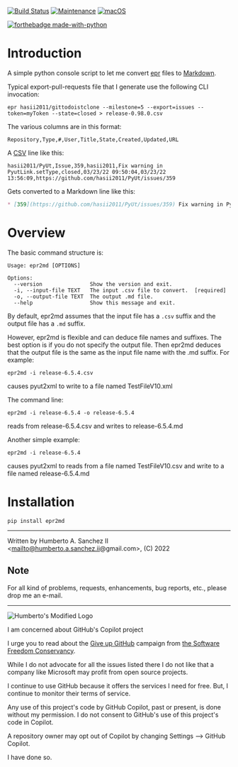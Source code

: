 [![Build Status](https://app.travis-ci.com/hasii2011/pyut2xml.svg?branch=master)](https://app.travis-ci.com/hasii2011/pyut2xml)
[![Maintenance](https://img.shields.io/badge/Maintained%3F-yes-green.svg)](https://GitHub.com/Naereen/StrapDown.js/graphs/commit-activity)
[![macOS](https://svgshare.com/i/ZjP.svg)](https://svgshare.com/i/ZjP.svg)

[![forthebadge made-with-python](http://ForTheBadge.com/images/badges/made-with-python.svg)](https://www.python.org/)

# Introduction

A simple python console script to let me convert [epr](https://github.com/sshaw/export-pull-requests) files to [Markdown](https://www.howtogeek.com/448323/what-is-markdown-and-how-do-you-use-it/).

Typical export-pull-requests file that I generate use the following CLI invocation:

```
epr hasii2011/gittodoistclone --milestone=5 --export=issues --token=myToken --state=closed > release-0.98.0.csv 
```
The various columns are in this format:

```
Repository,Type,#,User,Title,State,Created,Updated,URL
```

A [CSV](https://file.org/extension/csv) line like this:

```
hasii2011/PyUt,Issue,359,hasii2011,Fix warning in PyutLink.setType,closed,03/23/22 09:50:04,03/23/22 13:56:09,https://github.com/hasii2011/PyUt/issues/359
```

Gets converted to a Markdown line like this:

```Markdown
* [359](https://github.com/hasii2011/PyUt/issues/359) Fix warning in PyutLink.setType
```
# Overview

The basic command structure is:

```
Usage: epr2md [OPTIONS]

Options:
  --version               Show the version and exit.
  -i, --input-file TEXT   The input .csv file to convert.  [required]
  -o, --output-file TEXT  The output .md file.
  --help                  Show this message and exit.
```

By default, epr2md assumes that the input file has a `.csv` suffix and the output file has a `.md` suffix. 

However, epr2md is flexible and can deduce file names and suffixes.  The best option is if you do not specify the output file.  Then epr2md deduces that the output file is the same as the input file name with the .md suffix.  For example:

```epr2md -i release-6.5.4.csv```

causes pyut2xml to write to a file named TestFileV10.xml

The command line:

```epr2md -i release-6.5.4 -o release-6.5.4```

reads from release-6.5.4.csv and writes to release-6.5.4.md


Another simple example:

```epr2md -i release-6.5.4```

causes pyut2xml to reads from a file named TestFileV10.csv and write to a file named release-6.5.4.md

# Installation

```pip install epr2md```


___

Written by Humberto A. Sanchez II <mailto@humberto.a.sanchez.ii@gmail.com>, (C) 2022

 

 
## Note
For all kind of problems, requests, enhancements, bug reports, etc.,
please drop me an e-mail.


------


![Humberto's Modified Logo](https://raw.githubusercontent.com/wiki/hasii2011/gittodoistclone/images/SillyGitHub.png)

I am concerned about GitHub's Copilot project



I urge you to read about the
[Give up GitHub](https://GiveUpGitHub.org) campaign from
[the Software Freedom Conservancy](https://sfconservancy.org).

While I do not advocate for all the issues listed there I do not like that
a company like Microsoft may profit from open source projects.

I continue to use GitHub because it offers the services I need for free.  But, I continue
to monitor their terms of service.

Any use of this project's code by GitHub Copilot, past or present, is done
without my permission.  I do not consent to GitHub's use of this project's
code in Copilot.

A repository owner may opt out of Copilot by changing Settings --> GitHub Copilot.

I have done so.

